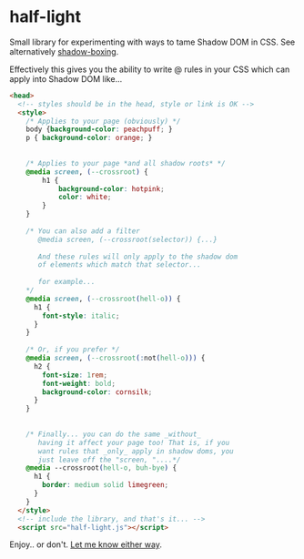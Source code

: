 # half-light
Small library for experimenting with ways to tame Shadow DOM in CSS.  See alternatively [shadow-boxing](https://github.com/bkardell/shadow-boxing).

Effectively this gives you the ability to write @ rules in your CSS which can apply into Shadow DOM like...

```html
<head>
  <!-- styles should be in the head, style or link is OK -->
  <style>
	/* Applies to your page (obviously) */
	body {background-color: peachpuff; }
	p { background-color: orange; }
	
	
	/* Applies to your page *and all shadow roots* */
	@media screen, (--crossroot) {
		h1 {
			background-color: hotpink;
			color: white;
		}
	}
	
	/* You can also add a filter
	   @media screen, (--crossroot(selector)) {...}
	
	   And these rules will only apply to the shadow dom
	   of elements which match that selector...
	
	   for example...
	*/
	@media screen, (--crossroot(hell-o)) {
	  h1 {
	    font-style: italic;
	  }
	}
	
	/* Or, if you prefer */
	@media screen, (--crossroot(:not(hell-o))) {
	  h2 {
	    font-size: 1rem;
	    font-weight: bold;
	    background-color: cornsilk;
	  }
	}
	
	
	/* Finally... you can do the same _without_
	   having it affect your page too! That is, if you 
	   want rules that _only_ apply in shadow doms, you
	   just leave off the "screen, "....*/
	@media --crossroot(hell-o, buh-bye) {
	  h1 {
	    border: medium solid limegreen;
	  }
	}
  </style>
  <!-- include the library, and that's it... -->
  <script src="half-light.js"></script>
```

Enjoy.. or don't.  [Let me know either way](https://github.com/bkardell/half-light).

 
